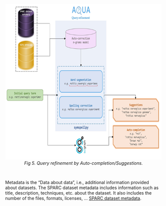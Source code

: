 
<p align="center">
   <img src="https://github.com/Niloofar-Sh/aqua/raw/main/src/assets/images/Suggestion%26AutoComplete.jpg" alt="interface" width="780" height="500"></br>
  <i>Fig 5. Query refinement by Auto-completion/Suggestions.</i>
</p>
<br/>

Metadata is the “Data about data”, i.e., additional information provided about datasets. The SPARC dataset metadata includes information such as title, description, techniques, etc. about the dataset. It also includes the number of the files, formats, licenses, ... [SPARC dataset metadata](https://staging.sparc.science/help/3vcLloyvrvmnK3Nopddrka#metadata).
